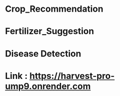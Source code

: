 # Crop_Recommendation
# Fertilizer_Suggestion
# Disease Detection
# Link : https://harvest-pro-ump9.onrender.com
